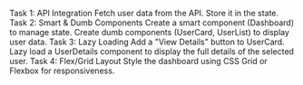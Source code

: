 Task 1: API Integration
Fetch user data from the API.
Store it in the state.
Task 2: Smart & Dumb Components
Create a smart component (Dashboard) to manage state.
Create dumb components (UserCard, UserList) to display user data.
Task 3: Lazy Loading
Add a "View Details" button to UserCard.
Lazy load a UserDetails component to display the full details of the selected user.
Task 4: Flex/Grid Layout
Style the dashboard using CSS Grid or Flexbox for responsiveness.
